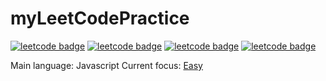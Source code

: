 # myLeetCodePractice
[![leetcode badge](https://leetcode-badge.chyroc.cn/?name=zywkloo&leetcode_badge_style=Solved/Total-{{.solved_question}}/{{.all_question}}-green.svg)](https://leetcode.com/problemset/all/?difficulty=Easy)
[![leetcode badge](https://leetcode-badge.chyroc.cn/?name=zywkloo&refresh=true)](https://github.com/Chyroc/leetcode-badge)
[![leetcode badge](https://leetcode-badge.chyroc.cn/?name=zywkloo&leetcode_badge_style=Leetcode%20|%20Ranking-{{.ranking}}-green.svg)](https://github.com/Chyroc/leetcode-badge)
[![leetcode badge](https://leetcode-badge.chyroc.cn/?name=zywkloo&leetcode_badge_style=Leetcode%20|%20Submission-{{.accepted_submission_rate}}-{{%20if%20le%20.accepted_submission_rate_float%200.3}}red{{%20else%20if%20le%20.solved_question_rate_float%200.6}}yellow{{%20else%20}}green{{%20end%20}}.svg&refresh=true)](https://github.com/Chyroc/leetcode-badge)




Main language: Javascript
Current focus: [Easy](https://leetcode.com/problemset/all/?difficulty=Easy)

